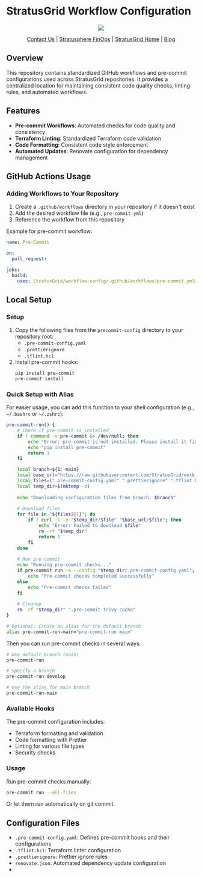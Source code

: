# StratusGrid Workflow Configuration

<p align="center">                                                                                                                                            
                                                                                
  <img src="https://github.com/StratusGrid/terraform-readme-template/blob/main/header/stratusgrid-logo-smaller.jpg?raw=true" />
  <p align="center">                                                           
    <a href="https://stratusgrid.com/book-a-consultation">Contact Us</a> |                  
    <a href="https://stratusgrid.com/cloud-cost-optimization-dashboard">Stratusphere FinOps</a> |
    <a href="https://stratusgrid.com">StratusGrid Home</a> |
    <a href="https://stratusgrid.com/blog">Blog</a>
  </p>                    
</p>

## Overview

This repository contains standardized GitHub workflows and pre-commit configurations used across StratusGrid repositories. It provides a centralized location for maintaining consistent code quality checks, linting rules, and automated workflows.

## Features

- **Pre-commit Workflows**: Automated checks for code quality and consistency
- **Terraform Linting**: Standardized Terraform code validation
- **Code Formatting**: Consistent code style enforcement
- **Automated Updates**: Renovate configuration for dependency management

## GitHub Actions Usage

### Adding Workflows to Your Repository

1. Create a `.github/workflows` directory in your repository if it doesn't exist
2. Add the desired workflow file (e.g., `pre-commit.yml`)
3. Reference the workflow from this repository

Example for pre-commit workflow:

```yaml
name: Pre-Commit

on:
  pull_request:

jobs:
  build:
    uses: StratusGrid/workflow-config/.github/workflows/pre-commit.yml@main
```

## Local Setup

### Setup

1. Copy the following files from the `precommit-config` directory to your repository root:
   - `.pre-commit-config.yaml`
   - `.prettierignore`
   - `.tflint.hcl`
2. Install pre-commit hooks:
   ```bash
   pip install pre-commit
   pre-commit install
   ```

### Quick Setup with Alias

For easier usage, you can add this function to your shell configuration (e.g., `~/.bashrc` or `~/.zshrc`):

```bash
pre-commit-run() {
    # Check if pre-commit is installed
    if ! command -v pre-commit &> /dev/null; then
        echo "Error: pre-commit is not installed. Please install it first:"
        echo "pip install pre-commit"
        return 1
    fi

    local branch=${1:-main}
    local base_url="https://raw.githubusercontent.com/StratusGrid/workflow-config/$branch/precommit-config"
    local files=(".pre-commit-config.yaml" ".prettierignore" ".tflint.hcl")
    local temp_dir=$(mktemp -d)
    
    echo "Downloading configuration files from branch: $branch"
    
    # Download files
    for file in "${files[@]}"; do
        if ! curl -s -o "$temp_dir/$file" "$base_url/$file"; then
            echo "Error: Failed to download $file"
            rm -rf "$temp_dir"
            return 1
        fi
    done
    
    # Run pre-commit
    echo "Running pre-commit checks..."
    if pre-commit run -a --config "$temp_dir/.pre-commit-config.yaml"; then
        echo "Pre-commit checks completed successfully"
    else
        echo "Pre-commit checks failed"
    fi
    
    # Cleanup
    rm -rf "$temp_dir" ".pre-commit-trivy-cache"
}

# Optional: Create an alias for the default branch
alias pre-commit-run-main="pre-commit-run main"
```

Then you can run pre-commit checks in several ways:

```bash
# Use default branch (main)
pre-commit-run

# Specify a branch
pre-commit-run develop

# Use the alias for main branch
pre-commit-run-main
```

### Available Hooks

The pre-commit configuration includes:
- Terraform formatting and validation
- Code formatting with Prettier
- Linting for various file types
- Security checks

### Usage

Run pre-commit checks manually:
```bash
pre-commit run --all-files
```

Or let them run automatically on git commit.

## Configuration Files

- `.pre-commit-config.yaml`: Defines pre-commit hooks and their configurations
- `.tflint.hcl`: Terraform linter configuration
- `.prettierignore`: Prettier ignore rules
- `renovate.json`: Automated dependency update configuration
- 